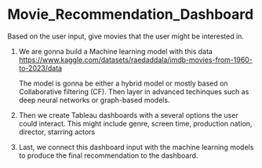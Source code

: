 # Movie_Recommendation_Dashboard
Based on the user input, give movies that the user might be interested in.


1. We are gonna build a Machine learning model with this data
   https://www.kaggle.com/datasets/raedaddala/imdb-movies-from-1960-to-2023/data

   The model is gonna be either a hybrid model or mostly based on Collaborative filtering (CF).
   Then layer in advanced techinques such as deep neural networks or graph-based models.

2. Then we create Tableau dashboards with a several options the user could interact.
   This might include genre, screen time, production nation, director, starring actors

3. Last, we connect this dashboard input with the machine learning models to produce the final recommendation to the dashboard.


